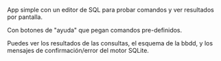 App simple con un editor de SQL para probar comandos y ver resultados por pantalla. 

Con botones de "ayuda" que pegan comandos pre-definidos. 

Puedes ver los resultados de las consultas, el esquema de la bbdd, y los mensajes de confirmación/error del motor SQLite.
